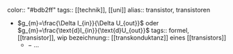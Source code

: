 color:: "#bdb2ff"
tags:: [[technik]], [[uni]] 
alias:: transistor, transistoren

- $g_{m}=\frac{\Delta I_{in}}{\Delta U_{out}}$ oder $g_{m}=\frac{\text{d}I_{in}}{\text{d}U_{out}}$
  tags:: formel, [[transistor]], wip
  bezeichnung:: [[transkonduktanz]] eines [[transistors]]
	- $-$ ...